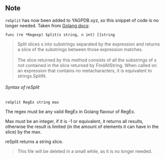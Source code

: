 ## Note
`reSplit` has now been added to YAGPDB.xyz, so this snippet of code is no longer needed. Taken from [Golang docs](https://golang.org/pkg/regexp/#example_Regexp_Split):
```
func (re *Regexp) Split(s string, n int) []string
```
> Split slices s into substrings separated by the expression and returns a slice of the substrings between those expression matches.<br><br>
The slice returned by this method consists of all the substrings of s not contained in the slice returned by FindAllString. When called on an expression that contains no metacharacters, it is equivalent to strings.SplitN.
###### Syntax of reSplit
```
reSplit RegEx string max
```
The regex must be any valid RegEx in Golang flavour of RegEx.

Max must be an integer, if it is -1 or equivalent, it returns all results, otherwise the result is limited (in the amount of elements it can have in the slice) by the max.

reSplit returns a string slice.

> This file will be deleted in a small while, as it is no longer needed.
